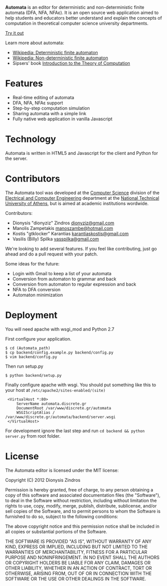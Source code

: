 **Automata** is an editor for deterministic and non-deterministic finite automata
(DFA, NFA, NFAε). It is an open source web application aimed to help students
and educators better understand and explain the concepts of computation in
theoretical computer science university departments.

[Try it out](http://automata.discrete.gr/)

Learn more about automata:

 * [Wikipedia: Deterministic finite automaton](http://en.wikipedia.org/wiki/Deterministic_finite_automaton)
 * [Wikipedia: Non-deterministic finite automaton](http://en.wikipedia.org/wiki/Nondeterministic_finite_automaton)
 * Sipsers' book [Introduction to the Theory of Computation](http://www.amazon.com/Introduction-Theory-Computation-Michael-Sipser/dp/0534950973/ref=sr_1_2?s=books&ie=UTF8&qid=1339239779&sr=1-2)

Features
========

 * Real-time editing of automata
 * DFA, NFA, NFAε support
 * Step-by-step computation simulation
 * Sharing automata with a simple link
 * Fully native web application in vanilla Javascript

Technology
==========
Automata is written in HTML5 and Javascript for the client and Python for the server.

Contributors
============

The Automata tool was developed at the [Computer Science](http://corelab.ntua.gr/) division of the
[Electrical and Computer Engineering](http://www.ece.ntua.gr/) department at the [National Technical
University of Athens](http://www.ntua.gr/), but is aimed at academic institutions wordwide.

Contributors:

 * Dionysis "dionyziz" Zindros <dionyziz@gmail.com>
 * Manolis Zampetakis <manoszambe@hotmail.com>
 * Kostis "gtklocker" Karantias <karantiaskostis@gmail.com>
 * Vasilis (Billy) Spilka <vasspilka@gmail.com>

We're looking to add several features. If you feel like contributing, just go ahead and do a pull request with your patch.

Some ideas for the future:

 * Login with Gmail to keep a list of your automata
 * Conversion from automaton to grammar and back
 * Conversion from automaton to regular expression and back
 * NFA to DFA conversion
 * Automaton minimization

Deployment
==========

You will need apache with wsgi_mod and Python 2.7

First configure your application.

    $ cd (Automata_path)
    $ cp backend/config.example.py backend/config.py
    $ vim backend/config.py

Then run setup.py

    $ python backend/setup.py

Finally configure apache with wsgi.
You should put something like this to your host at `/etc/apache2/sites-enabled/(site)`

     <VirtualHost *:80>
         ServerName automata.discrete.gr
         DocumentRoot /var/www/discrete.gr/automata
         WSGIScriptAlias / /var/www/discrete.gr/automata/backend/server.wsgi
     </VirtualHost>

For development ignore the last step and run `cd backend && python server.py` from root folder.

License
=======
The Automata editor is licensed under the MIT license:

Copyright (C) 2012 Dionysis Zindros

Permission is hereby granted, free of charge, to any person obtaining a copy of this software and associated documentation files (the "Software"), to deal in the Software without restriction, including without limitation the rights to use, copy, modify, merge, publish, distribute, sublicense, and/or sell copies of the Software, and to permit persons to whom the Software is furnished to do so, subject to the following conditions:

The above copyright notice and this permission notice shall be included in all copies or substantial portions of the Software.

THE SOFTWARE IS PROVIDED "AS IS", WITHOUT WARRANTY OF ANY KIND, EXPRESS OR IMPLIED, INCLUDING BUT NOT LIMITED TO THE WARRANTIES OF MERCHANTABILITY, FITNESS FOR A PARTICULAR PURPOSE AND NONINFRINGEMENT. IN NO EVENT SHALL THE AUTHORS OR COPYRIGHT HOLDERS BE LIABLE FOR ANY CLAIM, DAMAGES OR OTHER LIABILITY, WHETHER IN AN ACTION OF CONTRACT, TORT OR OTHERWISE, ARISING FROM, OUT OF OR IN CONNECTION WITH THE SOFTWARE OR THE USE OR OTHER DEALINGS IN THE SOFTWARE.
